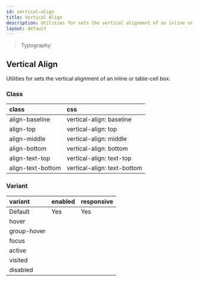 ```yaml
---
id: vertical-align
title: Vertical Align
description: Utilities for sets the vertical alignment of an inline or table-cell box.
layout: default
---
```


> Typography

## Vertical Align

Utilities for sets the vertical alignment of an inline or table-cell box.

### Class

| <span class="px-3 py-1 text-white bg-charcoal-100 rounded-full">class</span> | <span class="px-3 py-1 text-white bg-charcoal-100 rounded-full">css</span> |
|:--|:--|
| align-baseline | vertical-align: baseline |
| align-top | vertical-align: top |
| align-middle | vertical-align: middle |
| align-bottom | vertical-align: bottom |
| align-text-top | vertical-align: text-top |
| align-text-bottom | vertical-align: text-bottom |

### Variant

| <span class="px-3 py-1 text-white bg-charcoal-100 rounded-full">variant</span> | <span class="px-3 py-1 text-white bg-charcoal-100 rounded-full">enabled</span> | <span class="px-3 py-1 text-white bg-charcoal-100 rounded-full">responsive</span> |
|:--|:--|:--|
| Default | Yes | Yes |
| hover| | |
| group-hover | | |
| focus | | |
| active | | |
| visited | | |
| disabled | | |